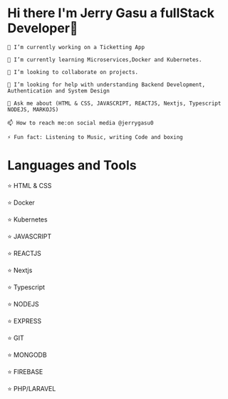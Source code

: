 # Hi there I'm Jerry Gasu a fullStack Developer👋

    🔭 I’m currently working on a Ticketting App
    
    🌱 I’m currently learning Microservices,Docker and Kubernetes.
    
    👯 I’m looking to collaborate on projects.
    
    🤔 I’m looking for help with understanding Backend Development, Authentication and System Design
    
    💬 Ask me about (HTML & CSS, JAVASCRIPT, REACTJS, Nextjs, Typescript NODEJS, MARKOJS)
    
    📫 How to reach me:on social media @jerrygasu0
    
    ⚡ Fun fact: Listening to Music, writing Code and boxing
    
# Languages and Tools

   ⭐ HTML & CSS
    
   ⭐ Docker
    
   ⭐ Kubernetes
    
   ⭐ JAVASCRIPT
    
   ⭐ REACTJS
    
   ⭐  Nextjs
    
   ⭐ Typescript
    
   ⭐ NODEJS
    
  ⭐  EXPRESS
    
  ⭐  GIT
    
  ⭐  MONGODB
    
  ⭐ FIREBASE
    
  ⭐  PHP/LARAVEL    






